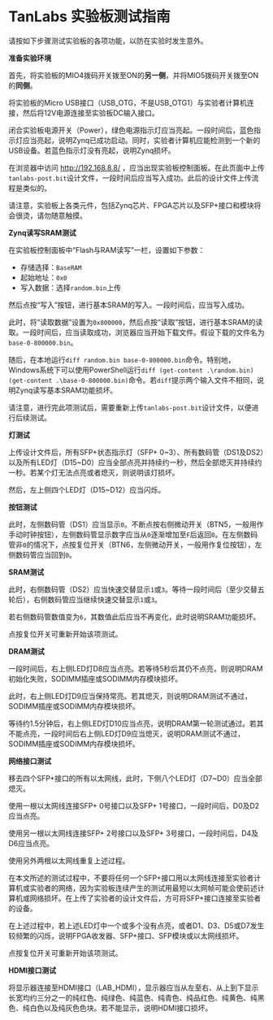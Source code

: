 # TanLabs 实验板测试指南

请按如下步骤测试实验板的各项功能，以防在实验时发生意外。

**准备实验环境**

首先，将实验板的MIO4拨码开关拨至ON的**另一侧**，并将MIO5拨码开关拨至ON的**同侧**。

将实验板的Micro USB接口（USB_OTG，不是USB_OTG1）与实验者计算机连接，然后将12V电源连接至实验板DC输入接口。

闭合实验板电源开关（Power），绿色电源指示灯应当亮起。一段时间后，蓝色指示灯应当亮起，说明Zynq已成功启动。同时，实验者计算机应能检测到一个新的USB设备。若蓝色指示灯没有亮起，说明Zynq损坏。

在浏览器中访问 http://192.168.8.8/ ，应当出现实验板控制面板。在此页面中上传`tanlabs-post.bit`设计文件，一段时间后应当写入成功。此后的设计文件上传流程是类似的。

请注意，实验板上各类元件，包括Zynq芯片、FPGA芯片以及SFP+接口和模块将会很烫，请勿随意触摸。

**Zynq读写SRAM测试**

在实验板控制面板中“Flash与RAM读写”一栏，设置如下参数：

* 存储选择：`BaseRAM`
* 起始地址：`0x0`
* 写入数据：选择`random.bin`上传

然后点按“写入”按钮，进行基本SRAM的写入。一段时间后，应当写入成功。

此时，将“读取数据”设置为`0x800000`，然后点按“读取”按钮，进行基本SRAM的读取。一段时间后，应当读取成功，浏览器应当开始下载文件。假设下载的文件名为`base-0-800000.bin`。

随后，在本地运行`diff random.bin base-0-800000.bin`命令。特别地，Windows系统下可以使用PowerShell运行`diff (get-content .\random.bin) (get-content .\base-0-800000.bin)`命令。若`diff`提示两个输入文件不相同，说明Zynq读写基本SRAM功能损坏。

请注意，进行完此项测试后，需要重新上传`tanlabs-post.bit`设计文件，以便进行后续测试。

**灯测试**

上传设计文件后，所有SFP+状态指示灯（SFP+ 0~3）、所有数码管（DS1及DS2）以及所有LED灯（D15~D0）应当全部点亮并持续约一秒，然后全部熄灭并持续约一秒。若某个灯无法点亮或者熄灭，则说明该灯损坏。

然后，左上侧四个LED灯（D15~D12）应当闪烁。

**按钮测试**

此时，左侧数码管（DS1）应当显示`0`。不断点按右侧微动开关（BTN5，一般用作手动时钟按钮），左侧数码管显示数字应当从`0`逐渐增加至`F`后返回`0`。在左侧数码管非`0`的情况下，点按复位开关（BTN6，左侧微动开关，一般用作复位按钮），左侧数码管应当回到`0`。

**SRAM测试**

此时，右侧数码管（DS2）应当快速交替显示`1`或`3`。等待一段时间后（至少交替五轮后），右侧数码管应当继续快速交替显示`1`或`3`。

若右侧数码管数值变为`6`，其数值此后应当不再变化，此时说明SRAM功能损坏。

点按复位开关可重新开始该项测试。

**DRAM测试**

一段时间后，右上侧LED灯D8应当点亮。若等待5秒后其仍不点亮，则说明DRAM初始化失败，SODIMM插座或SODIMM内存模块损坏。

此时，右上侧LED灯D9应当保持常亮。若其熄灭，则说明DRAM测试不通过，SODIMM插座或SODIMM内存模块损坏。

等待约1.5分钟后，右上侧LED灯D10应当点亮，说明DRAM第一轮测试通过。若其不能点亮，一段时间后右上侧LED灯D9应当熄灭，说明DRAM测试不通过，SODIMM插座或SODIMM内存模块损坏。

**网络接口测试**

移去四个SFP+接口的所有以太网线，此时，下侧八个LED灯（D7~D0）应当全部熄灭。

使用一根以太网线连接SFP+ 0号接口以及SFP+ 1号接口，一段时间后，D0及D2应当点亮。

使用另一根以太网线连接SFP+ 2号接口以及SFP+ 3号接口，一段时间后，D4及D6应当点亮。

使用另外两根以太网线重复上述过程。

在本文所述的测试过程中，不要将任何一个SFP+接口用以太网线连接至实验者计算机或实验者的网络，因为实验板连续产生的测试用最短以太网帧可能会使前述计算机或网络损坏。在上传了实验者的设计文件后，方可将SFP+接口连接至实验者的设备。

在上述过程中，若上述LED灯中一个或多个没有点亮，或者D1、D3、D5或D7发生较频繁的闪烁，说明FPGA收发器、SFP+接口、SFP模块或以太网线损坏。

点按复位开关可重新开始该项测试。

**HDMI接口测试**

将显示器连接至HDMI接口（LAB_HDMI），显示器应当从左至右、从上到下显示长宽均约三分之一的纯红色、纯绿色、纯蓝色、纯青色、纯品红色、纯黄色、纯黑色、纯白色以及纯灰色色块。若不能显示，说明HDMI接口损坏。
